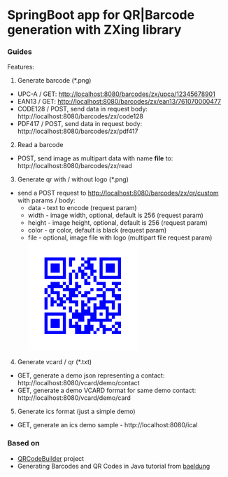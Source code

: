 # SpringBoot app for QR|Barcode generation with ZXing library

### Guides
Features:

1. Generate barcode (*.png)
* UPC-A / GET: [http://localhost:8080/barcodes/zx/upca/12345678901](http://localhost:8080/barcodes/zx/upca/12345678901)
* EAN13 / GET: [http://localhost:8080/barcodes/zx/ean13/761070000477](http://localhost:8080/barcodes/zx/ean13/761070000477)
* CODE128 / POST, send data in request body: http://localhost:8080/barcodes/zx/code128
* PDF417 / POST, send data in request body: http://localhost:8080/barcodes/zx/pdf417
2. Read a barcode 
* POST, send image as multipart data with name **file** to: http://localhost:8080/barcodes/zx/read
3. Generate qr with / without logo (*.png)
* send a POST request to [http://localhost:8080/barcodes/zx/qr/custom](http://localhost:8080/barcodes/zx/qr/custom) with params / body:
  * data - text to encode (request param)
  * width - image width, optional, default is 256 (request param)
  * height - image height, optional, default is 256 (request param)
  * color - qr color, default is black (request param)
  * file - optional, image file with logo (multipart file request param)
    ![# QR Example](screens/screen1.png)

4. Generate vcard / qr (*.txt)
* GET, generate a demo json representing a contact: http://localhost:8080/vcard/demo/contact
* GET, generate a demo VCARD format for same demo contact: http://localhost:8080/vcard/demo/card
5. Generate ics format (just a simple demo)
* GET, generate an ics demo sample - http://localhost:8080/ical

### Based on
* [QRCodeBuilder](https://github.com/skrymer/qrbuilder) project
* Generating Barcodes and QR Codes in Java tutorial from [baeldung](https://www.baeldung.com/java-generating-barcodes-qr-codes)
